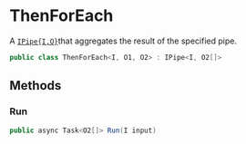 # ThenForEach
A [`IPipe{I,O}`](./IPipe{I,O}.md)that aggregates the result of the specified pipe.

```cs
public class ThenForEach<I, O1, O2> : IPipe<I, O2[]>
```

## Methods
### Run
```cs
public async Task<O2[]> Run(I input)
```

